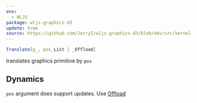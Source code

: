 ```yaml
---
env:
  - WLJS
package: wljs-graphics-d3
update: true
source: https://github.com/JerryI/wljs-graphics-d3/blob/dev/src/kernel.js
---
```

```mathematica
Translate[g_, pos_List | _Offload]
```

translates graphics primitive by `pos`


## Dynamics
`pos` argument does support updates. Use [Offload](frontend/Reference/Interpreter/Offload.md)
